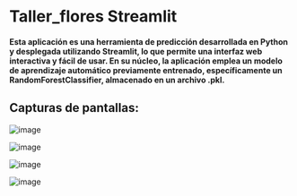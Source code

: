 # Taller_flores Streamlit
#### Esta aplicación es una herramienta de predicción desarrollada en Python y desplegada utilizando Streamlit, lo que permite una interfaz web interactiva y fácil de usar. En su núcleo, la aplicación emplea un modelo de aprendizaje automático previamente entrenado, específicamente un RandomForestClassifier, almacenado en un archivo .pkl.

## Capturas de pantallas:

![image](https://github.com/user-attachments/assets/3ba472c3-1737-410d-8f46-19f1b6e52518)

![image](https://github.com/user-attachments/assets/45d66f16-cce3-4564-8593-b5c4874af89c)

![image](https://github.com/user-attachments/assets/9f20ee14-8a87-47b9-b83d-19c9cdedb0fa)

![image](https://github.com/user-attachments/assets/5bff5c5a-5002-4406-b936-bf625b9a260c)


